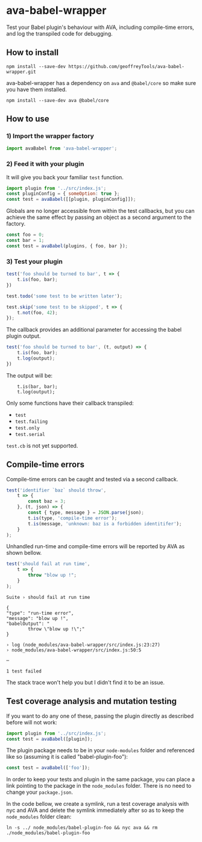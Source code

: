 # ava-babel-wrapper

Test your Babel plugin's behaviour with AVA, including compile-time errors, and log the transpiled code for debugging.

## How to install

```
npm install --save-dev https://github.com/geoffreyTools/ava-babel-wrapper.git
```

ava-babel-wrapper has a dependency on `ava` and `@babel/core` so make sure you have them installed.

```
npm install --save-dev ava @babel/core
```

## How to use
### 1) Import the wrapper factory
```javascript
import avaBabel from 'ava-babel-wrapper';
```
### 2) Feed it with your plugin
It will give you back your familiar `test` function.
```javascript
import plugin from '../src/index.js';
const pluginConfig = { someOption: true };
const test = avaBabel([[plugin, pluginConfig]]);
```
Globals are no longer accessible from within the test callbacks, but you can achieve the same effect by passing an object as a second argument to the factory.
```javascript
const foo = 0;
const bar = 1;
const test = avaBabel(plugins, { foo, bar });
```

### 3) Test your plugin
```javascript
test('foo should be turned to bar', t => {
    t.is(foo, bar);
})

test.todo('some test to be written later');

test.skip('some test to be skipped', t => {
    t.not(foo, 42);
});
```
The callback provides an additional parameter for accessing the babel plugin output.
```javascript
test('foo should be turned to bar', (t, output) => {
    t.is(foo, bar);
    t.log(output);
})
```
The output will be:
```
    t.is(bar, bar);
    t.log(output);
```

Only some functions have their callback transpiled:
- `test`
- `test.failing`
- `test.only`
- `test.serial`

`test.cb` is not yet supported.

## Compile-time errors
Compile-time errors can be caught and tested via a second callback.

```javascript
test('identifier `baz` should throw', 
    t => {
        const baz = 3;
    }, (t, json) => {
        const { type, message } = JSON.parse(json);
        t.is(type, 'compile-time error');
        t.is(message, 'unknown: baz is a forbidden identitifer');
    }
);
```

Unhandled run-time and compile-time errors will be reported by AVA as shown bellow.

```javascript
test('should fail at run time', 
    t => {
        throw "blow up !";
    }
);
```
```
Suite › should fail at run time

{
"type": "run-time error",
"message": "blow up !",
"babelOutput": "
        throw \"blow up !\";"
}

› log (node_modules/ava-babel-wrapper/src/index.js:23:27)
› node_modules/ava-babel-wrapper/src/index.js:50:5

─

1 test failed
```
The stack trace won't help you but I didn't find it to be an issue.

## Test coverage analysis and mutation testing
If you want to do any one of these, passing the plugin directly as described before will not work:

```javascript
import plugin from '../src/index.js';
const test = avaBabel([plugin]);
```
The plugin package needs to be in your `node-modules` folder and referenced like so (assuming it is called "babel-plugin-foo"):

```javascript
const test = avaBabel(['foo']);
```
In order to keep your tests and plugin in the same package, you can place a link pointing to the package in the `node_modules` folder. There is no need to change your `package.json`.


In the code bellow, we create a symlink, run a test coverage analysis with nyc and AVA and delete the symlink immediately after so as to keep the `node_modules` folder clean:
```
ln -s ../ node_modules/babel-plugin-foo && nyc ava && rm ./node_modules/babel-plugin-foo
```
